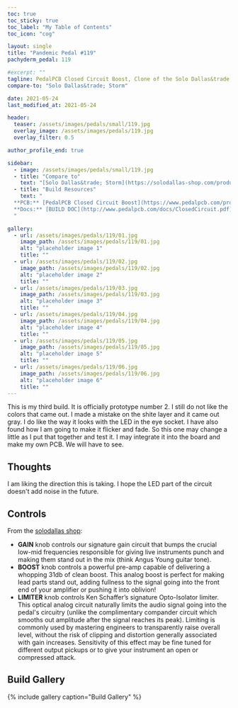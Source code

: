 ```yaml
---
toc: true
toc_sticky: true
toc_label: "My Table of Contents"
toc_icon: "cog"

layout: single
title: "Pandemic Pedal #119"
pachyderm_pedal: 119

#excerpt: ""
tagline: PedalPCB Closed Circuit Boost, Clone of the Solo Dallas&trade; Storm<br>"A person who never made a mistake never tried anything new." - Albert Einstein
compare-to: "Solo Dallas&trade; Storm"

date: 2021-05-24
last_modified_at: 2021-05-24

header:
  teaser: /assets/images/pedals/small/119.jpg
  overlay_image: /assets/images/pedals/119.jpg
  overlay_filter: 0.5

author_profile_end: true

sidebar:
  - image: /assets/images/pedals/small/119.jpg
  - title: "Compare to"
    text: "[Solo Dallas&trade; Storm](https://solodallas-shop.com/products/storm-d-2019)"
  - title: "Build Resources"
    text: "
  **PCB:** [PedalPCB Closed Circuit Boost](https://www.pedalpcb.com/product/closedcircuit/)<br>
  **Docs:** [BUILD DOC](http://www.pedalpcb.com/docs/ClosedCircuit.pdf)
  "

gallery:
  - url: /assets/images/pedals/119/01.jpg
    image_path: /assets/images/pedals/119/01.jpg
    alt: "placeholder image 1"
    title: ""
  - url: /assets/images/pedals/119/02.jpg
    image_path: /assets/images/pedals/119/02.jpg
    alt: "placeholder image 2"
    title: ""
  - url: /assets/images/pedals/119/03.jpg
    image_path: /assets/images/pedals/119/03.jpg
    alt: "placeholder image 3"
    title: ""
  - url: /assets/images/pedals/119/04.jpg
    image_path: /assets/images/pedals/119/04.jpg
    alt: "placeholder image 4"
    title: ""
  - url: /assets/images/pedals/119/05.jpg
    image_path: /assets/images/pedals/119/05.jpg
    alt: "placeholder image 5"
    title: ""
  - url: /assets/images/pedals/119/06.jpg
    image_path: /assets/images/pedals/119/06.jpg
    alt: "placeholder image 6"
    title: ""
---
```


This is my third build. It is officially prototype number 2. I still do not like the colors that came out. I made a mistake on the shite layer and it came out gray. I do like the way it looks with the LED in the eye socket. I have also found how I am going to make it flicker and fade. So this one may change a little as I put that together and test it. I may integrate it into the board and make my own PCB. We will have to see.

## Thoughts

I am liking the direction this is taking. I hope the LED part of the circuit doesn't add noise in the future.

## Controls

From the [solodallas shop](https://solodallas-shop.com/products/storm-d-2019):

* **GAIN** knob controls our signature gain circuit that bumps the crucial low-mid frequencies responsible for giving live instruments punch and making them stand out in the mix (think Angus Young guitar tone).
* **BOOST** knob controls a powerful pre-amp capable of delivering a whopping 31db of clean boost. This analog boost is perfect for making lead parts stand out, adding fullness to the signal going into the front end of your amplifier or pushing it into oblivion!
* **LIMITER** knob controls Ken Schaffer’s signature Opto-Isolator limiter. This optical analog circuit naturally limits the audio signal going into the pedal's circuitry (unlike the complimentary compander circuit which smooths out amplitude after the signal reaches its peak). Limiting is commonly used by mastering engineers to transparently raise overall level, without the risk of clipping and distortion generally associated with gain increases. Sensitivity of this effect may be fine tuned for different output pickups or to give your instrument an open or compressed attack.

## Build Gallery

{% include gallery caption="Build Gallery" %}